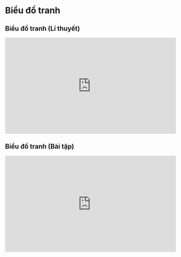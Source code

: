 # Biểu đồ tranh
## Biểu đồ tranh (Lí thuyết)
<iframe width="560" height="315" src="https://www.youtube.com/embed/8KvBdz726aQ?si=p2a-KDsEq8TLNyHJ" title="YouTube video player" frameborder="0" allow="accelerometer; autoplay; clipboard-write; encrypted-media; gyroscope; picture-in-picture; web-share" referrerpolicy="strict-origin-when-cross-origin" allowfullscreen></iframe>

## Biểu đồ tranh (Bài tập)
<iframe width="560" height="315" src="https://www.youtube.com/embed/wd2uVRTeuF8?si=3mwMF3b8lvRkxlwo" title="YouTube video player" frameborder="0" allow="accelerometer; autoplay; clipboard-write; encrypted-media; gyroscope; picture-in-picture; web-share" referrerpolicy="strict-origin-when-cross-origin" allowfullscreen></iframe>
